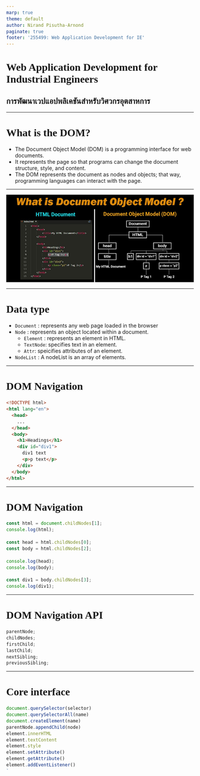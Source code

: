 ```yaml
---
marp: true
theme: default
author: Nirand Pisutha-Arnond
paginate: true
footer: '255499: Web Application Development for IE'
---
```


<style>
@import url('https://fonts.googleapis.com/css2?family=Prompt:ital,wght@0,100;0,300;0,400;0,700;1,100;1,300;1,400;1,700&display=swap');

:root {
    font-family: Prompt;
    --hl-color: #D57E7E;
}

h1 {
  font-family: Prompt;
}
</style>

# Web Application Development for Industrial Engineers

## การพัฒนาเวปแอปพลิเคชันสำหรับวิศวกรอุตสาหการ

---

# What is the DOM?

- The Document Object Model (DOM) is a programming interface for web documents.
- It represents the page so that programs can change the document structure, style, and content.
- The DOM represents the document as nodes and objects; that way, programming languages can interact with the page.

---

![bg fit](img/dom.jpg)

---

# Data type

- `Document` : represents any web page loaded in the browser
- `Node` : represents an object located within a document.
  - `Element` : represents an element in HTML.
  - `TextNode`: specifies text in an element.
  - `Attr`: speicifies attributes of an element.
- `NodeList` : A nodeList is an array of elements.

---

# DOM Navigation

```html
<!DOCTYPE html>
<html lang="en">
  <head>
    ...
  </head>
  <body>
    <h1>Headings</h1>
    <div id="div1">
      div1 text
      <p>p text</p>
    </div>
  </body>
</html>
```

---

# DOM Navigation

```javascript
const html = document.childNodes[1];
console.log(html);

const head = html.childNodes[0];
const body = html.childNodes[2];

console.log(head);
console.log(body);

const div1 = body.childNodes[3];
console.log(div1);
```

---

# DOM Navigation API

```javascript
parentNode;
childNodes;
firstChild;
lastChild;
nextSibling;
previousSibling;
```

---

# Core interface

```javascript
document.querySelector(selector)
document.querySelectorAll(name)
document.createElement(name)
parentNode.appendChild(node)
element.innerHTML
element.textContent
element.style
element.setAttribute()
element.getAttribute()
element.addEventListener()
`
```

